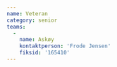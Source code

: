 ```yaml
---
name: Veteran
category: senior
teams:
  -
    name: Askøy
    kontaktperson: 'Frode Jensen'
    fiksid: '165410'
---
```

